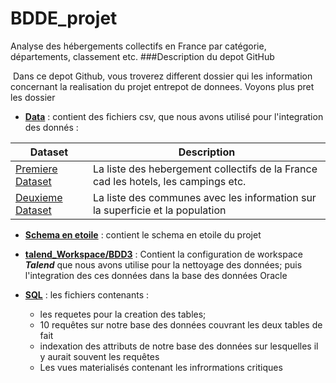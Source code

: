 # BDDE_projet

Analyse des hébergements collectifs en France par catégorie, départements, classement etc.
###Description du depot GitHub

​	Dans ce depot Github, vous troverez different dossier qui les information concernant la realisation du projet entrepot de donnees. Voyons plus pret les dossier

- **[Data](https://github.com/loic44650/BDDE_projet/tree/master/data)** : contient des fichiers csv, que nous avons utilisé pour l'integration des donnés :




| Dataset                                  | Description                              |
| ---------------------------------------- | ---------------------------------------- |
| [Premiere Dataset](https://public.opendatasoft.com/explore/dataset/hebergements-classes/information/) | La liste des hebergement collectifs de la France cad les hotels, les campings etc. |
| [Deuxieme Dataset](https://public.opendatasoft.com/explore/dataset/correspondance-code-insee-code-postal/information/?flg=fr/) | La liste des communes avec les information sur la superficie et la population |

- **[Schema en etoile](https://github.com/loic44650/BDDE_projet/tree/master/Schema%20en%20etoile)** : contient le schema en etoile du projet

- **[talend_Workspace/BDD3](https://github.com/loic44650/BDDE_projet/tree/master/talend_Workspace/BDD3)** : Contient la configuration de workspace ***Talend*** que nous avons utilise pour la nettoyage des données; puis l'integration des ces données dans la base des données Oracle

- **[SQL](https://github.com/loic44650/BDDE_projet/tree/master/sql)** : les fichiers contenants :

  -  les requetes pour la creation des tables; 
  -  10 requêtes sur notre base des données couvrant les deux tables de fait
  -  indexation des attributs de notre base des données sur lesquelles il y aurait souvent les requêtes
  -  Les vues materialisés contenant les infrormations critiques
